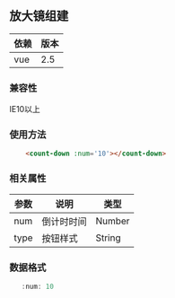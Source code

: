## 放大镜组建

| 依赖 | 版本 |
|------|------|
| vue  | 2.5  |


### 兼容性
IE10以上

### 使用方法
```html
    <count-down :num='10'></count-down>
```

### 相关属性

| 参数 | 说明       | 类型   |
|------|------------|--------|
| num  | 倒计时时间 | Number |
| type | 按钮样式   | String |

### 数据格式
```javascript
   :num: 10
   
```